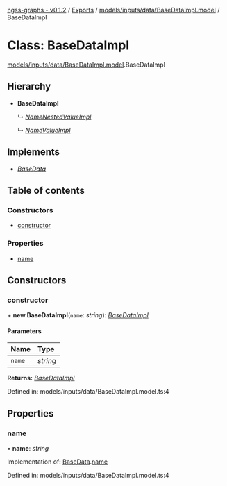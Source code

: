[ngss-graphs - v0.1.2](../README.md) / [Exports](../modules.md) / [models/inputs/data/BaseDataImpl.model](../modules/models_inputs_data_basedataimpl_model.md) / BaseDataImpl

# Class: BaseDataImpl

[models/inputs/data/BaseDataImpl.model](../modules/models_inputs_data_basedataimpl_model.md).BaseDataImpl

## Hierarchy

- **BaseDataImpl**

  ↳ [*NameNestedValueImpl*](models_inputs_data_core_namenestedvalueimpl_model.namenestedvalueimpl.md)

  ↳ [*NameValueImpl*](models_inputs_data_core_namevalueimpl_model.namevalueimpl.md)

## Implements

- [*BaseData*](../interfaces/interfaces_data_basedata_interface.basedata.md)

## Table of contents

### Constructors

- [constructor](models_inputs_data_basedataimpl_model.basedataimpl.md#constructor)

### Properties

- [name](models_inputs_data_basedataimpl_model.basedataimpl.md#name)

## Constructors

### constructor

\+ **new BaseDataImpl**(`name`: *string*): [*BaseDataImpl*](models_inputs_data_basedataimpl_model.basedataimpl.md)

#### Parameters

| Name | Type |
| :------ | :------ |
| `name` | *string* |

**Returns:** [*BaseDataImpl*](models_inputs_data_basedataimpl_model.basedataimpl.md)

Defined in: models/inputs/data/BaseDataImpl.model.ts:4

## Properties

### name

• **name**: *string*

Implementation of: [BaseData](../interfaces/interfaces_data_basedata_interface.basedata.md).[name](../interfaces/interfaces_data_basedata_interface.basedata.md#name)

Defined in: models/inputs/data/BaseDataImpl.model.ts:4
